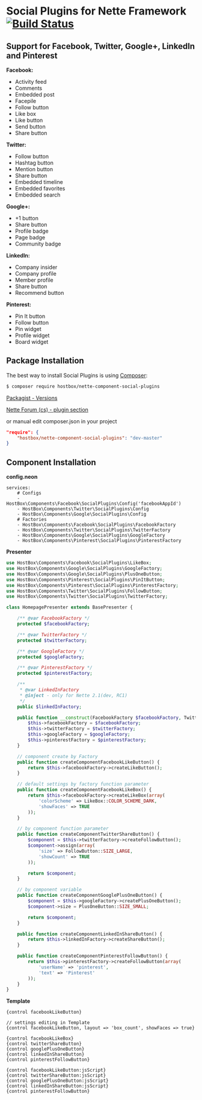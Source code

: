 Social Plugins for Nette Framework [![Build Status](https://travis-ci.org/HostBox/nette-social-plugins.png)](https://travis-ci.org/HostBox/nette-socialPlugins)
===================


Support for Facebook, Twitter, Google+, LinkedIn and Pinterest
-------------------

**Facebook:**

- Activity feed
- Comments
- Embedded post
- Facepile
- Follow button
- Like box
- Like button
- Send button
- Share button

**Twitter:**

- Follow button
- Hashtag button
- Mention button
- Share button
- Embedded timeline
- Embedded favorites
- Embedded search

**Google+:**

- +1 button
- Share button
- Profile badge
- Page badge
- Community badge

**LinkedIn:**

- Company insider
- Company profile
- Member profile
- Share button
- Recommend button

**Pinterest:**

- Pin It button
- Follow button
- Pin widget
- Profile widget
- Board widget

Package Installation
-------------------

The best way to install Social Plugins is using [Composer](http://getcomposer.org/):

```sh
$ composer require hostbox/nette-component-social-plugins
```

[Packagist - Versions](https://packagist.org/packages/hostbox/nette-component-social-plugins)

[Nette Forum (cs) - plugin section](http://forum.nette.org/cs/16220-social-plugins-facebook-twitter-a-g)

or manual edit composer.json in your project

```json
"require": {
    "hostbox/nette-component-social-plugins": "dev-master"
}
```

Component Installation
-------------------

**config.neon**

    services:
        # Configs
        - HostBox\Components\Facebook\SocialPlugins\Config('facebookAppId')
        - HostBox\Components\Twitter\SocialPlugins\Config
        - HostBox\Components\Google\SocialPlugins\Config
        # Factories
        - HostBox\Components\Facebook\SocialPlugins\FacebookFactory
        - HostBox\Components\Twitter\SocialPlugins\TwitterFactory
        - HostBox\Components\Google\SocialPlugins\GoogleFactory
        - HostBox\Components\Pinterest\SocialPlugins\PinterestFactory


**Presenter**

```php
use HostBox\Components\Facebook\SocialPlugins\LikeBox;
use HostBox\Components\Google\SocialPlugins\GoogleFactory;
use HostBox\Components\Google\SocialPlugins\PlusOneButton;
use HostBox\Components\Pinterest\SocialPlugins\PinItButton;
use HostBox\Components\Pinterest\SocialPlugins\PinterestFactory;
use HostBox\Components\Twitter\SocialPlugins\FollowButton;
use HostBox\Components\Twitter\SocialPlugins\TwitterFactory;

class HomepagePresenter extends BasePresenter {

    /** @var FacebookFactory */
    protected $facebookFactory;

    /** @var TwitterFactory */
    protected $twitterFactory;

    /** @var GoogleFactory */
    protected $googleFactory;

    /** @var PinterestFactory */
    protected $pinterestFactory;

    /**
     * @var LinkedInFactory
     * @inject - only for Nette 2.1(dev, RC1)
     */
    public $linkedInFactory;

    public function __construct(FacebookFactory $facebookFactory, TwitterFactory $twitterFactory, GoogleFactory $googleFactory, PinterestFactory $pinterestFactory) {
        $this->facebookFactory = $facebookFactory;
        $this->twitterFactory = $twitterFactory;
        $this->googleFactory = $googleFactory;
        $this->pinterestFactory = $pinterestFactory;
    }

    // component create by Factory
    public function createComponentFacebookLikeButton() {
        return $this->facebookFactory->createLikeButton();
    }

    // default settings by factory function parameter
    public function createComponentFacebookLikeBox() {
        return $this->facebookFactory->createLikeBox(array(
            'colorScheme' => LikeBox::COLOR_SCHEME_DARK,
            'showFaces' => TRUE
        ));
    }

    // by component function parameter
    public function createComponentTwitterShareButton() {
        $component = $this->twitterFactory->createFollowButton();
        $component->assign(array(
            'size' => FollowButton::SIZE_LARGE,
            'showCount' => TRUE
        ));

        return $component;
    }

    // by component variable
    public function createComponentGooglePlusOneButton() {
        $component = $this->googleFactory->createPlusOneButton();
        $component->size = PlusOneButton::SIZE_SMALL;

        return $component;
    }

    public function createComponentLinkedInShareButton() {
        return $this->linkedInFactory->createShareButton();
    }

    public function createComponentPinterestFollowButton() {
        return $this->pinterestFactory->createFollowButton(array(
            'userName' => 'pinterest',
            'text' => 'Pinterest'
        ));
    }
}
```

**Template**


    {control facebookLikeButton}

    // settings editing in Template
    {control facebookLikeButton, layout => 'box_count', showFaces => true}

    {control facebookLikeBox}
    {control twitterShareButton}
    {control googlePlusOneButton}
    {control linkedInShareButton}
    {control pinterestFollowButton}

    {control facebookLikeButton:jsScript}
    {control twitterShareButton:jsScript}
    {control googlePlusOneButton:jsScript}
    {control linkedInShareButton:jsScript}
    {control pinterestFollowButton}
